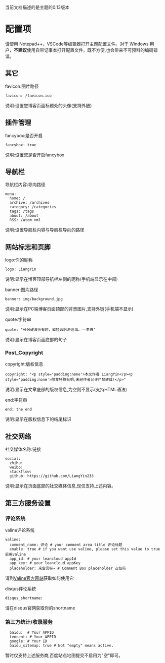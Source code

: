 当前文档描述的是主题的0.13版本
# 配置项
请使用 Notepad++，VSCode等编辑器打开主题配置文件。对于 Windows 用户，**不建议**使用自带记事本打开配置文件，既不方便,也会带来不可预料的编码错误。

## 其它
favicon:图片路径

``favicon: /favicon.ico``

说明:设置您博客页面标题处的头像(支持外链)

## 插件管理
fancybox:是否开启

``fancybox: true``

说明:设置您是否开启fancybox

## 导航栏
导航栏内容:导向路径

```
menu:
  home: /
  archive: /archives
  category: /categories
  tags: /tags
  about: /about
  RSS: /atom.xml
```

说明:设置导航栏内容与导航栏导向的路径

## 网站标志和页脚
logo:你的昵称

``logo: LiangYin``

说明:显示在博客顶部导航栏左侧的昵称(手机端显示在中部)

banner:图片路径

``banner: img/background.jpg``

说明:显示在PC端博客页面顶部的背景图片,支持外链(手机端不显示)

quote:字符串

``quote: "长风破浪会有时，直挂云帆济沧海。——李白"``

说明:显示在博客页面底部的句子

### Post_Copyright
copyright:版权信息

``copyright: "<p style='padding:none'>本文作者 LiangYin</p><p style='padding:none'>除非特殊标明,未经作者允许严禁转载!</p>"``

说明:显示在文章底部的版权信息,为空则不显示(支持HTML语法)

end:字符串

``end: the end``

说明:显示在版权信息下的结尾标识

## 社交网络
社交媒体名称:链接

```
social:
  zhihu: 
  weibo: 
  stackflow:
  github: https://github.com/LiangYin233
```

说明:显示在页面底部的社交媒体信息,现仅支持上述内容。

## 第三方服务设置
### 评论系统
valine评论系统

```
valine:
  comment_name: 评论 # your comment area title 评论标题
  enable: true # if you want use valine, please set this value to true 启用valine
  app_id: # your leancloud appId
  app_key: # your leancloud appKey
  placeholder: 来留言呀~ # Comment Box placeholder 占位符
```
请到[Valine官方网站](https://valine.js.org)获取如何使用它

disqus评论系统

``disqus_shortname:``

请在disqus官网获取你的shortname

### 第三方统计/收录服务
```
  baidu:  # Your APPID
  tencent: # Your APPID
  google: # Your ID
  baidu_sitemap: true # Not "empty" means active.
```
暂时仅支持上述服务商,百度站点地图提交不启用为"空"即可。